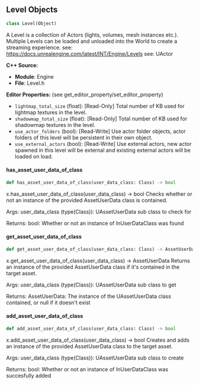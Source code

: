 ## Level Objects

```python
class Level(Object)
```

A Level is a collection of Actors (lights, volumes, mesh instances etc.).
Multiple Levels can be loaded and unloaded into the World to create a streaming experience.
see: https://docs.unrealengine.com/latest/INT/Engine/Levels
see: UActor

**C++ Source:**

- **Module**: Engine
- **File**: Level.h

**Editor Properties:** (see get_editor_property/set_editor_property)

- ``lightmap_total_size`` (float):  [Read-Only] Total number of KB used for lightmap textures in the level.
- ``shadowmap_total_size`` (float):  [Read-Only] Total number of KB used for shadowmap textures in the level.
- ``use_actor_folders`` (bool):  [Read-Write] Use actor folder objects, actor folders of this level will be persistent in their own object.
- ``use_external_actors`` (bool):  [Read-Write] Use external actors, new actor spawned in this level will be external and existing external actors will be loaded on load.

<a id="unreal.Level.has_asset_user_data_of_class"></a>

#### has_asset_user_data_of_class

```python
def has_asset_user_data_of_class(user_data_class: Class) -> bool
```

x.has_asset_user_data_of_class(user_data_class) -> bool
Checks whether or not an instance of the provided AssetUserData class is contained.

Args:
    user_data_class (type(Class)): UAssetUserData sub class to check for

Returns:
    bool: Whether or not an instance of InUserDataClass was found

<a id="unreal.Level.get_asset_user_data_of_class"></a>

#### get_asset_user_data_of_class

```python
def get_asset_user_data_of_class(user_data_class: Class) -> AssetUserData
```

x.get_asset_user_data_of_class(user_data_class) -> AssetUserData
Returns an instance of the provided AssetUserData class if it's contained in the target asset.

Args:
    user_data_class (type(Class)): UAssetUserData sub class to get

Returns:
    AssetUserData: The instance of the UAssetUserData class contained, or null if it doesn't exist

<a id="unreal.Level.add_asset_user_data_of_class"></a>

#### add_asset_user_data_of_class

```python
def add_asset_user_data_of_class(user_data_class: Class) -> bool
```

x.add_asset_user_data_of_class(user_data_class) -> bool
Creates and adds an instance of the provided AssetUserData class to the target asset.

Args:
    user_data_class (type(Class)): UAssetUserData sub class to create

Returns:
    bool: Whether or not an instance of InUserDataClass was succesfully added

<a id="unreal.TextureCollection"></a>